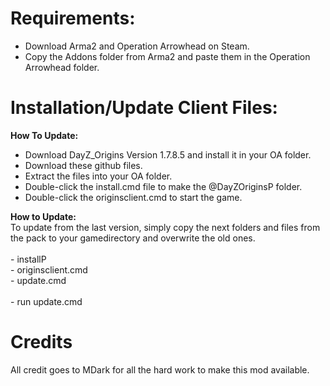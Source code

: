 Requirements:
===================================

- Download Arma2 and Operation Arrowhead on Steam.<br>
- Copy the Addons folder from Arma2 and paste them in the Operation Arrowhead folder.<br>


Installation/Update Client Files:
===================================
<b>How To Update:</b><br>
- Download DayZ_Origins Version 1.7.8.5 and install it in your OA folder.<br>
- Download these github files.<br>
- Extract the files into your OA folder.<br>
- Double-click the install.cmd file to make the @DayZOriginsP folder.<br>
- Double-click the originsclient.cmd to start the game.<br>

<b>How to Update:</b><br>
To update from the last version, simply copy the next folders and files from the pack to your gamedirectory and overwrite the old ones.<br>
<br>
	- installP<br>
	- originsclient.cmd<br>
	- update.cmd<br>
		 <br>
	- run update.cmd <br>


Credits
===================================
All credit goes to MDark for all the hard work to make this mod available.